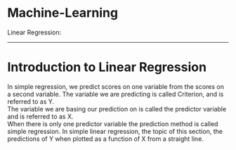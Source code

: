 # Machine-Learning
Linear Regression:
<hr>
<h1> Introduction to Linear Regression</h1>
In simple regression, we predict scores on one variable from the scores on a second variable.
The variable we are predicting is called Criterion, and is referred to as Y.<br>
The variable we are basing our prediction on is called the predictor variable and is referred to as X.<br>
When there is only one predictor variable the prediction method is called simple regression.
In simple linear regression, the topic of this section, the predictions of Y when plotted as a function of X from a straight line.
